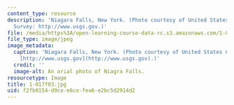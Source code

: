 ```yaml
---
content_type: resource
description: 'Niagara Falls, New York. (Photo courtesy of United States Geological
  Survey: http://www.usgs.gov.)'
file: /media/https%3A/open-learning-course-data-rc.s3.amazonaws.com/1-017-computing-and-data-analysis-for-environmental-applications-fall-2003/f2fb0154d9cee6cefea6e2bc5d2914d2_1-017f03.jpg
file_type: image/jpeg
image_metadata:
  caption: 'Niagara Falls, New York. (Photo courtesy of United States Geological Survey:
    [http://www.usgs.gov](http://www.usgs.gov).)'
  credit: ''
  image-alt: An arial photo of Niagra Falls.
resourcetype: Image
title: 1-017f03.jpg
uid: f2fb0154-d9ce-e6ce-fea6-e2bc5d2914d2
---
```

